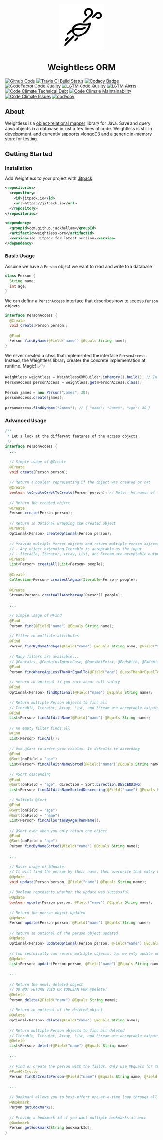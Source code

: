 <p align="center">
<img width="150" height="150" src="weightlessicon.png" title="windy by K available at https://thenounproject.com/k4dezign/collection/weather/?i=455834. CC 3.0 BY licensed (http://creativecommons.org/licenses/by/3.0/)">
</p>

<h1 align="center">Weightless ORM</h1>

[![Github Code](https://img.shields.io/github/languages/top/jackhallam/weightless-orm?logo=github&logoColor=lightgrey)](https://github.com/jackhallam/weightless-orm)
[![Travis CI Build Status](https://img.shields.io/travis/com/jackhallam/weightless-orm?logo=Travis-CI&logoColor=lightgrey)](https://travis-ci.com/jackhallam/weightless-orm)
[![Codacy Badge](https://img.shields.io/codacy/grade/87dafa74154349a0af3878b3435b0f98?logo=codacy&logoColor=lightgrey)](https://app.codacy.com/gh/jackhallam/weightless-orm?utm_source=github.com&utm_medium=referral&utm_content=jackhallam/weightless-orm&utm_campaign=Badge_Grade)
[![CodeFactor Code Quality](https://img.shields.io/codefactor/grade/github/jackhallam/weightless-orm?logo=codefactor&logoColor=lightgrey)](https://www.codefactor.io/repository/github/jackhallam/weightless-orm)
[![LGTM Code Quality](https://img.shields.io/lgtm/grade/java/github/jackhallam/weightless-orm?label=code%20quality&logo=lgtm&logoColor=lightgrey)](https://lgtm.com/projects/g/jackhallam/weightless-orm)
[![LGTM Alerts](https://img.shields.io/lgtm/alerts/github/jackhallam/weightless-orm?label=alerts&logo=lgtm&logoColor=lightgrey)](https://lgtm.com/projects/g/jackhallam/weightless-orm)
[![Code Climate Technical Debt](https://img.shields.io/codeclimate/tech-debt/jackhallam/weightless-orm?logo=code-climate&logoColor=lightgrey)](https://codeclimate.com/github/jackhallam/weightless-orm)
[![Code Climate Maintainability](https://img.shields.io/codeclimate/maintainability/jackhallam/weightless-orm?logo=code-climate&logoColor=lightgrey)](https://codeclimate.com/github/jackhallam/weightless-orm)
[![Code Climate Issues](https://img.shields.io/codeclimate/issues/jackhallam/weightless-orm?logo=code-climate&logoColor=lightgrey)](https://codeclimate.com/github/jackhallam/weightless-orm)
[![codecov](https://img.shields.io/codecov/c/gh/jackhallam/weightless-orm?logo=codecov&logoColor=lightgrey&token=LP3NP6IVS6)](https://codecov.io/gh/jackhallam/weightless-orm)

## About
Weightless is a [object-relational mapper](https://en.wikipedia.org/wiki/Object%E2%80%93relational_mapping) library for Java. Save and query Java objects in a database in just a few lines of code. Weightless is still in development, and currently supports MongoDB and a generic in-memory store for testing.

## Getting Started

### Installation
Add Weightless to your project with [Jitpack](https://jitpack.io/#jackhallam/weightless-orm).
```xml
<repositories>
  <repository>
    <id>jitpack.io</id>
    <url>https://jitpack.io</url>
  </repository>
</repositories>
```
```xml
<dependency>
  <groupId>com.github.jackhallam</groupId>
  <artifactId>weightless-orm</artifactId>
  <version>see Jitpack for latest version</version>
</dependency>
```

### Basic Usage
Assume we have a `Person` object we want to read and write to a database
```java
class Person {
  String name;
  int age;
}
```
We can define a `PersonAccess` interface that describes how to access `Person` objects
```java
interface PersonAccess {
  @Create
  void create(Person person);
  
  @Find
  Person findByName(@Field("name") @Equals String name);
}
```
We never created a class that implemented the interface `PersonAccess`. Instead, the Weightless library creates the concrete implementation at runtime. Magic! 🪄✨
```java
Weightless weightless = WeightlessORMBuilder.inMemory().build(); // In-Memory database for local testing
PersonAccess personAccess = weightless.get(PersonAccess.class);

Person james = new Person("James", 30);
personAccess.create(james);

personAccess.findByName("James"); // { "name": "James", "age": 30 }
```

### Advanced Usage

```java
/**
 * Let's look at the different features of the access objects
 */
interface PersonAccess {
  ...

  // Simple usage of @Create
  @Create
  void create(Person person);

  // Return a boolean representing if the object was created or not
  @Create
  boolean toCreateOrNotToCreate(Person person); // Note: the names of these methods can be anything, its the annotation (i.e. @Create) that matters

  // Return the created object
  @Create
  Person create(Person person);

  // Return an Optional wrapping the created object
  @Create
  Optional<Person> createOptional(Person person);

  // Provide multiple Person objects and return multiple Person objects
  // - Any object extending Iterable is acceptable as the input
  // - Iterable, Iterator, Array, List, and Stream are acceptable outputs
  @Create
  List<Person> createAll(List<Person> people);

  @Create
  Collection<Person> createAllAgain(Iterable<Person> people);

  @Create
  Stream<Person> createAllAnotherWay(Person[] people);
  
  ...

  // Simple usage of @Find
  @Find
  Person find(@Field("name") @Equals String name);

  // Filter on multiple attributes
  @Find
  Person findByNameAndAge(@Field("name") @Equals String name, @Field("age") @Equals int age);

  // Many filters are available...
  // @Contains, @ContainsIgnoreCase, @DoesNotExist, @EndsWith, @EndsWithIgnoreCase, @Equals, @Exists, @GreaterThan, @GreaterThanOrEqualTo, @HasAnyOf, @HasNoneOf, @LessThan, @LessThanOrEqualTo, @StartsWith, @StartsWithIgnoreCase
  @Find
  Person findWhereAgeLessThanOrEqualTo(@Field("age") @LessThanOrEqualTo int maxAgeInclusive);

  // Return an Optional if you care about null safety
  @Find
  Optional<Person> findOptional(@Field("name") @Equals String name);

  // Return multiple Person objects to find all
  // Iterable, Iterator, Array, List, and Stream are acceptable outputs
  @Find
  List<Person> findAllWithName(@Field("name") @Equals String name);

  // An empty filter finds all 
  @Find
  List<Person> findAll();

  // Use @Sort to order your results. It defaults to ascending
  @Find
  @Sort(onField = "age")
  List<Person> findAllWithNameSorted(@Field("name") @Equals String name);

  // @Sort descending
  @Find
  @Sort(onField = "age", direction = Sort.Direction.DESCENDING)
  List<Person> findAllWithNameSortedDescending(@Field("name") @Equals String name);

  // Multiple @Sort
  @Find
  @Sort(onField = "age")
  @Sort(onField = "name")
  List<Person> findAllSortedByAgeThenName();

  // @Sort even when you only return one object
  @Find
  @Sort(onField = "age")
  Person findByNameSorted(@Field("name") @Equals String name);
  
  ...

  // Basic usage of @Update.
  // It will find the person by their name, then overwrite that entry with the provided person object.
  @Update
  void update(Person person, @Field("name") @Equals String name);

  // Boolean represents whether the update was successful
  @Update
  boolean update(Person person, @Field("name") @Equals String name);

  // Return the person object updated
  @Update
  Person update(Person person, @Field("name") @Equals String name);

  // Return an optional of the person object updated
  @Update
  Optional<Person> updateOptional(Person person, @Field("name") @Equals String name);

  // You technically can return multiple objects, but we only update one object at a time so the List would only have one element
  @Update
  List<Person> update(Person person, @Field("name") @Equals String name);
  
  ...

  // Return the newly deleted object
  // DO NOT RETURN VOID OR BOOLEAN FOR @Delete!
  @Delete
  Person delete(@Field("name") @Equals String name);

  // Return an optional of the deleted object
  @Delete
  Optional<Person> delete(@Field("name") @Equals String name);

  // Return multiple Person objects to find all deleted
  // Iterable, Iterator, Array, List, and Stream are acceptable outputs
  @Delete
  List<Person> delete(@Field("name") @Equals String name);
  
  ...

  // Find or create the person with the fields. Only use @Equals for the filters for @FindOrCreate.
  @FindOrCreate
  Person findOrCreatePerson(@Field("name") @Equals String name, @Field("age") @Equals int age);

  ...

  // Bookmark allows you to best-effort one-at-a-time loop through all the objects of a type while keeping your place persistent across threads and service restarts.
  @Bookmark
  Person getBookmark();

  // Provide a bookmark id if you want multiple bookmarks at once.
  @Bookmark
  Person getBookmark(String bookmarkId);
}
```
